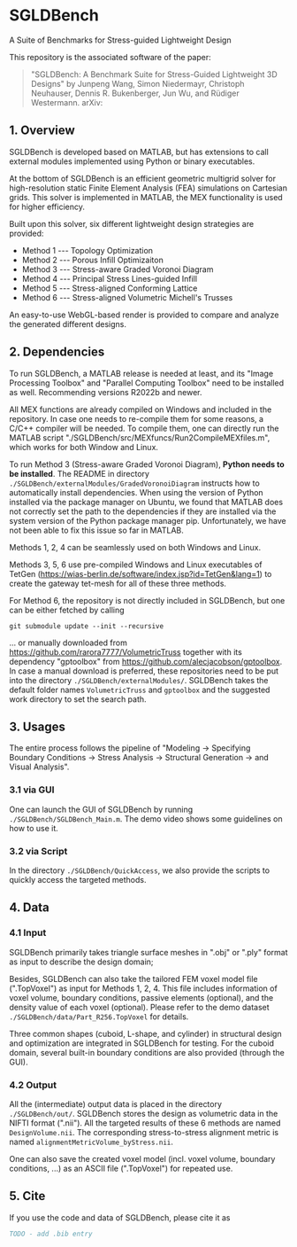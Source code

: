 # SGLDBench

A Suite of Benchmarks for Stress-guided Lightweight Design

This repository is the associated software of the paper: 
> "SGLDBench: A Benchmark Suite for Stress-Guided Lightweight 3D Designs"
> by Junpeng Wang, Simon Niedermayr, Christoph Neuhauser, Dennis R. Bukenberger, Jun Wu, and Rüdiger Westermann.
> arXiv: 


## 1. Overview

SGLDBench is developed based on MATLAB, but has extensions to call external modules implemented using Python or binary executables.

At the bottom of SGLDBench is an efficient geometric multigrid solver for high-resolution static Finite Element Analysis (FEA) simulations on Cartesian grids.
This solver is implemented in MATLAB, the MEX functionality is used for higher efficiency.

Built upon this solver, six different lightweight design strategies are provided:
- Method 1 --- Topology Optimization
- Method 2 --- Porous Infill Optimizaiton
- Method 3 --- Stress-aware Graded Voronoi Diagram
- Method 4 --- Principal Stress Lines-guided Infill
- Method 5 --- Stress-aligned Conforming Lattice
- Method 6 --- Stress-aligned Volumetric Michell's Trusses

An easy-to-use WebGL-based render is provided to compare and analyze the generated different designs.


## 2. Dependencies

To run SGLDBench, a MATLAB release is needed at least, and its "Image Processing Toolbox" and "Parallel Computing Toolbox" need to be installed as well. 
Recommending versions R2022b and newer.

All MEX functions are already compiled on Windows and included in the repository. In case one needs to re-compile them for some reasons, a C/C++ compiler will
be needed. To compile them, one can directly run the MATLAB script "./SGLDBench/src/MEXfuncs/Run2CompileMEXfiles.m", which works for both Window and Linux.

To run Method 3 (Stress-aware Graded Voronoi Diagram), **Python needs to be installed**. The README in directory `./SGLDBench/externalModules/GradedVoronoiDiagram`
instructs how to automatically install dependencies.
When using the version of Python installed via the package manager on Ubuntu, we found that MATLAB does not correctly set the path to the dependencies if they are
installed via the system version of the Python package manager pip. Unfortunately, we have not been able to fix this issue so far in MATLAB.

Methods 1, 2, 4 can be seamlessly used on both Windows and Linux.

Methods 3, 5, 6 use pre-compiled Windows and Linux executables of TetGen (https://wias-berlin.de/software/index.jsp?id=TetGen&lang=1) 
to create the gateway tet-mesh for all of these three methods.

For Method 6, the repository is not directly included in SGLDBench, but one can be either fetched by calling
```shell
git submodule update --init --recursive
```
... or manually downloaded from https://github.com/rarora7777/VolumetricTruss together with its dependency "gptoolbox" from https://github.com/alecjacobson/gptoolbox.
In case a manual download is preferred, these repositories need to be put into the directory `./SGLDBench/externalModules/`.
SGLDBench takes the default folder names `VolumetricTruss` and `gptoolbox` and the suggested work directory to set the search path.


## 3. Usages

The entire process follows the pipeline of "Modeling -> Specifying Boundary Conditions -> Stress Analysis -> Structural Generation -> and Visual Analysis".

### 3.1 via GUI

One can launch the GUI of SGLDBench by running `./SGLDBench/SGLDBench_Main.m`. The demo video shows some guidelines on how to use it. 

### 3.2 via Script

In the directory `./SGLDBench/QuickAccess`, we also provide the scripts to quickly access the targeted methods.


## 4. Data

### 4.1 Input

SGLDBench primarily takes triangle surface meshes in ".obj" or ".ply" format as input to describe the design domain;

Besides, SGLDBench can also take the tailored FEM voxel model file (".TopVoxel") as input for Methods 1, 2, 4. This file includes information of voxel volume, 
boundary conditions, passive elements (optional), and the density value of each voxel (optional). 
Please refer to the demo dataset `./SGLDBench/data/Part_R256.TopVoxel` for details.

Three common shapes (cuboid, L-shape, and cylinder) in structural design and optimization are integrated in SGLDBench for testing. For the cuboid domain, several
built-in boundary conditions are also provided (through the GUI).

### 4.2 Output

All the (intermediate) output data is placed in the directory `./SGLDBench/out/`.
SGLDBench stores the design as volumetric data in the NIFTI format (".nii"). All the targeted results of these 6 methods are named `DesignVolume.nii`.
The corresponding stress-to-stress alignment metric is named `alignmentMetricVolume_byStress.nii`.

One can also save the created voxel model (incl. voxel volume, boundary conditions, ...) as an ASCII file (".TopVoxel") for repeated use.

## 5. Cite

If you use the code and data of SGLDBench, please cite it as

```bibtex
TODO - add .bib entry
```
